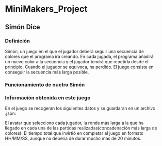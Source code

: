 # MiniMakers_Project

## Simón Dice

### Definición 

Simón, un juego en el que el jugador deberá seguir una secuencia de colores que el programa irá creando. En cada jugada, el programa añadirá un nuevo color a la secuencia y el jugador tendrá que repetirla desde el principio. Cuando el jugador se equivoca, ha perdido. El juego consiste en conseguir la secuencia más larga posible.

### Funcionamiento de nuetro Simón



### Información obtenida en este juego

En el juego se recogeran los siguientes datos y se guardaran en un archivo .json:

El avatar que selecciono cada jugador, la ronda más larga a la que ha llegado en cada una de las partidas realizadas(concadenación más larga de colores). El tiempo total que invirtió en completar el juego en formato HH/MM/SS, aunque no deberia de durar mucho más de 20 minutos.